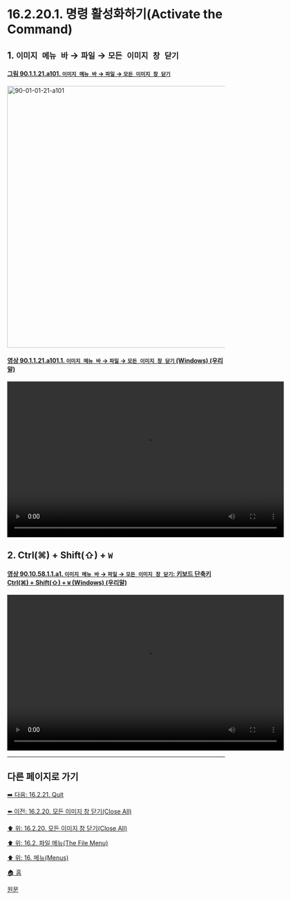 # 16.2.20.1. 명령 활성화하기(Activate the Command)

<a id="16-02-20-01-s1"></a>

## 1. `이미지 메뉴 바` → `파일` → `모든 이미지 창 닫기`

<a id="90-01-01-21-a101"></a>

#### [그림 90.1.1.21.a101. `이미지 메뉴 바` → `파일` → `모든 이미지 창 닫기`](./90-01-01-21-close_all.md#90-01-01-21-a101)
<img width="980" height="605" alt="90-01-01-21-a101" src="https://github.com/user-attachments/assets/b4d8f3e6-46f0-484b-b50f-938a5c29ee18" />

<a id="90-01-01-21-a101-01"></a>

#### [영상 90.1.1.21.a101.1. `이미지 메뉴 바` → `파일` → `모든 이미지 창 닫기` (Windows) (우리말)](./90-01-01-21-close_all.md#90-01-01-21-a101-01)
<video controls="controls" width="640" height="360" src="https://github.com/user-attachments/assets/c20ec73f-6be0-4f88-82c7-ba39399d3544"></video>

<a id="16-02-20-01-s2"></a>

## 2. Ctrl(⌘) + Shift(⇧) + `W`

<a id="90-10-58-01-01-a1"></a>

#### [영상 90.10.58.1.1.a1. `이미지 메뉴 바` → `파일` → `모든 이미지 창 닫기`: 키보드 단축키 Ctrl(⌘) + Shift(⇧) + `W` (Windows) (우리말)](./90-10-58-01-01-ctrl_shift_w.md#90-10-58-01-01-a1)
<video controls="controls" width="640" height="360" src="https://github.com/user-attachments/assets/2658735a-3f3d-43af-b09a-a462ef269fcb"></video>

***

## 다른 페이지로 가기

[➡️ 다음: 16.2.21. Quit](./16-02-21-quit.md)

[⬅️ 이전: 16.2.20. 모든 이미지 창 닫기(Close All)](./16-02-20-00-close-all.md)

[⬆️ 위: 16.2.20. 모든 이미지 창 닫기(Close All)](./16-02-20-00-close-all.md)

[⬆️ 위: 16.2. 파일 메뉴(The File Menu)](./16-02-00-the-file-menu.md)

[⬆️ 위: 16. 메뉴(Menus)](./16-00-menus.md)

[🏠 홈](./00-home.md)

[원문](https://docs.gimp.org/2.10/ko/gimp-file-close-all.html#idm23383)